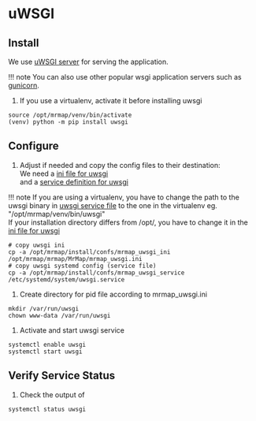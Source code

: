 # uWSGI

## Install

We use [uWSGI server](https://uwsgi-docs.readthedocs.io) for serving the application.

!!! note
    You can also use other popular wsgi application servers such as [gunicorn](https://gunicorn.org ).

1. If you use a virtualenv, activate it before installing uwsgi

```no-highlight
source /opt/mrmap/venv/bin/activate
(venv) python -m pip install uwsgi
```

## Configure

1. Adjust if needed and copy the config files to their destination:  
We need a [ini file for uwsgi](https://github.com/mrmap-community/mrmap/blob/master/install/confs/mrmap_uwsgi_ini)  
and a [service definition for uwsgi](https://github.com/mrmap-community/mrmap/blob/master/install/confs/mrmap_uwsgi_service)

!!! note
    If you are using a virtualenv, you have to change the path to the uwsgi binary in [uwsgi service file](https://github.com/mrmap-community/mrmap/blob/master/install/confs/mrmap_uwsgi_service)
    to the one in the virtualenv eg. "/opt/mrmap/venv/bin/uwsgi"  
    If your installation directory differs from /opt/, you have to change it in the [ini file for uwsgi](https://github.com/mrmap-community/mrmap/blob/master/install/confs/mrmap_uwsgi_ini)  


```no-highlight
# copy uwsgi ini
cp -a /opt/mrmap/install/confs/mrmap_uwsgi_ini /opt/mrmap/mrmap/MrMap/mrmap_uwsgi.ini
# copy uwsgi systemd config (service file)
cp -a /opt/mrmap/install/confs/mrmap_uwsgi_service /etc/systemd/system/uwsgi.service
```

1. Create directory for pid file according to mrmap_uwsgi.ini

```no-highlight
mkdir /var/run/uwsgi
chown www-data /var/run/uwsgi
```

1. Activate and start uwsgi service

```no-highlight
systemctl enable uwsgi
systemctl start uwsgi
```

## Verify Service Status

1. Check the output of

```no-highlight
systemctl status uwsgi
```
